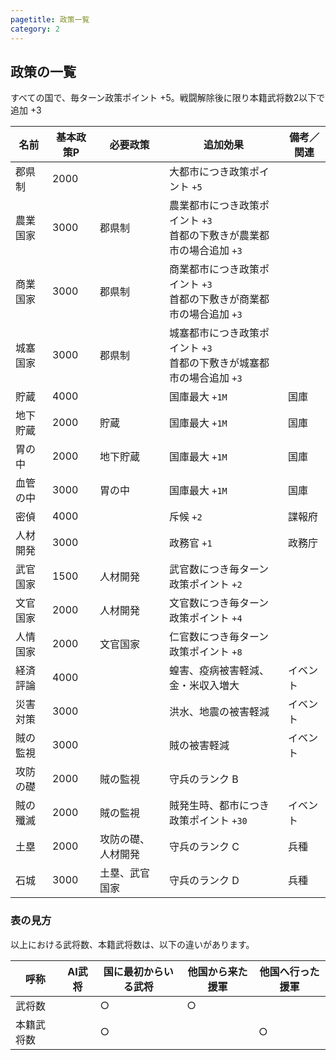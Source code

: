 ```yaml
---
pagetitle: 政策一覧
category: 2
---
```


## 政策の一覧
すべての国で、毎ターン政策ポイント +5。戦闘解除後に限り本籍武将数2以下で追加 +3

| 名前 | 基本政策P | 必要政策 | 追加効果 | 備考／関連 |
|---|---|---|---|---|
| 郡県制 | 2000 | | 大都市につき政策ポイント `+5` | |
| 農業国家 | 3000 | 郡県制 | 農業都市につき政策ポイント `+3`<br>首都の下敷きが農業都市の場合追加 `+3` | |
| 商業国家 | 3000 | 郡県制 | 商業都市につき政策ポイント `+3`<br>首都の下敷きが商業都市の場合追加 `+3` | |
| 城塞国家 | 3000 | 郡県制 | 城塞都市につき政策ポイント `+3`<br>首都の下敷きが城塞都市の場合追加 `+3` | |
| 貯蔵 | 4000 | | 国庫最大 `+1M` | 国庫 |
| 地下貯蔵 | 2000 | 貯蔵 | 国庫最大 `+1M` | 国庫 |
| 胃の中 | 2000 | 地下貯蔵 | 国庫最大 `+1M` | 国庫 |
| 血管の中 | 3000 | 胃の中 | 国庫最大 `+1M` | 国庫 |
| 密偵 | 4000 | | 斥候 `+2` | 諜報府 |
| 人材開発 | 3000 | | 政務官 `+1` | 政務庁 |
| 武官国家 | 1500 | 人材開発 | 武官数につき毎ターン政策ポイント `+2` | |
| 文官国家 | 2000 | 人材開発 | 文官数につき毎ターン政策ポイント `+4` | |
| 人情国家 | 2000 | 文官国家 | 仁官数につき毎ターン政策ポイント `+8` | |
| 経済評論 | 4000 | | 蝗害、疫病被害軽減、金・米収入増大 | イベント |
| 災害対策 | 3000 | | 洪水、地震の被害軽減 | イベント |
| 賊の監視 | 3000 | | 賊の被害軽減 | イベント |
| 攻防の礎 | 2000 | 賊の監視 | 守兵のランク B | |
| 賊の殲滅 | 2000 | 賊の監視 | 賊発生時、都市につき政策ポイント `+30` | イベント |
| 土塁 | 2000 | 攻防の礎、人材開発 | 守兵のランク C | 兵種 |
| 石城 | 3000 | 土塁、武官国家 | 守兵のランク D | 兵種 |

### 表の見方
以上における武将数、本籍武将数は、以下の違いがあります。

| 呼称 | AI武将 | 国に最初からいる武将 | 他国から来た援軍 | 他国へ行った援軍 |
|---|---|---|---|---|
| 武将数 | | ○ | ○ | |
| 本籍武将数 | | ○ | | ○ |
